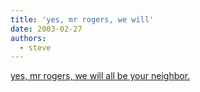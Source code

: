 ```yaml
---
title: 'yes, mr rogers, we will'
date: 2003-02-27
authors:
  - steve
---
```


[yes, mr rogers, we will all be your neighbor.](http://www.cnn.com/2003/SHOWBIZ/TV/02/27/rogers.obit/index.html)
